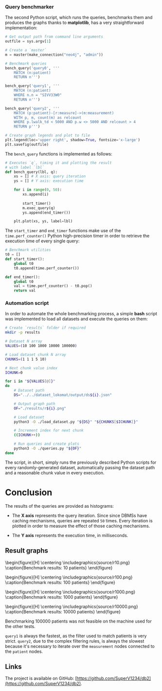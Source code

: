 

### Query benchmarker

The second Python script, which runs the queries, benchmarks them and produces the graphs thanks to **matplotlib**, has a very straightforward implementation:

```python
# Get output path from command line arguments
outfile = sys.argv[1]

# Create a `master` 
m = master(make_connection("neo4j", "admin"))

# Benchmark queries
bench_query('query0', '''
    MATCH (n:patient)
    RETURN n''')

bench_query('query1', '''
    MATCH (n:patient)
    WHERE n.n = "SIVV33W0"
    RETURN n''')

bench_query('query2', '''
    MATCH (p:patient)-[r:measure]->(m:measurement)
    WITH p, m, count(m) as relcount
    WHERE p.lwalk_td < 5000 AND p.w <> 5000 AND relcount > 4
    RETURN p''')

# Create graph legends and plot to file
plt.legend(loc='upper right', shadow=True, fontsize='x-large')
plt.savefig(outfile)
```

The `bench_query` functions is implemented as follows:

```python
# Executes `q`, timing it and plotting the result
# with label `lbl`
def bench_query(lbl, q):
    xs = [] # X axis: query iteration
    ys = [] # Y axis: execution time

    for i in range(0, 50):
        xs.append(i)
        
        start_timer()
        m.exec_query(q)
        ys.append(end_timer())

    plt.plot(xs, ys, label=lbl)
```

The `start_timer` and `end_timer` functions make use of the `time.perf_counter()` Python high-precision timer in order to retrieve the execution time of every single query:

```python
# Benchmark utilities
t0 = []
def start_timer():
    global t0
    t0.append(time.perf_counter())

def end_timer():
    global t0
    val = time.perf_counter() - t0.pop()
    return val
```


### Automation script

In order to automate the whole benchmarking process, a simple **bash** script was implemented to load all datasets and execute the queries on them:

```bash
# Create `results` folder if required
mkdir -p results

# Dataset N array
VALUES=(10 100 1000 10000 100000)

# Load dataset chunk N array
CHUNKS=(1 1 1 5 10)

# Next chunk value index
ICHUNK=0

for i in "${VALUES[@]}"
do
    # Dataset path
    DS="../../dataset_lokomat/output/ds${i}.json"

    # Output graph path
    OF="./results/r${i}.png"

    # Load dataset
    python3 -O ./load_dataset.py "${DS}" "${CHUNKS[$ICHUNK]}"

    # Increment index for next chunk
    ((ICHUNK++))

    # Run queries and create plots
    python3 -O ./queries.py "${OF}"
done
```

The script, in short, simply runs the previously described Python scripts for every randomly-generated dataset, automatically passing the dataset path and a reasonable chunk value in every execution.


# Conclusion

The results of the queries are provided as histograms:

* The **X axis** represents the query iteration. Since since DBMSs have caching mechanisms, queries are repeated `50` times. Every iteration is plotted in order to measure the effect of those caching mechanisms.

* The **Y axis** represents the execution time, in milliseconds.

## Result graphs

\begin{figure}[H]
\centering
\includegraphics{source/r10.png}
\caption{Benchmark results: 10 patients}
\end{figure}

\begin{figure}[H]
\centering
\includegraphics{source/r100.png}
\caption{Benchmark results: 100 patients}
\end{figure}

\begin{figure}[H]
\centering
\includegraphics{source/r1000.png}
\caption{Benchmark results: 1000 patients}
\end{figure}

\begin{figure}[H]
\centering
\includegraphics{source/r10000.png}
\caption{Benchmark results: 10000 patients}
\end{figure}

Benchmarking 100000 patients was not feasible on the machine used for the other tests. 

`query1` is always the fastest, as the filter used to match patients is very strict. `query2`, due to the complex filtering rules, is always the slowest because it's necessary to iterate over the `measurement` nodes connected to the `patient` nodes.


## Links

The project is available on GitHub: [https://github.com/SuperV1234/db2](https://github.com/SuperV1234/db2).